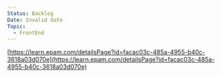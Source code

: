 ```yaml
---
Status: Backlog
Date: Invalid date
Topic:
  - FrontEnd
---
```

[https://learn.epam.com/detailsPage?id=facac03c-485a-4955-b40c-3618a03d070e](https://learn.epam.com/detailsPage?id=facac03c-485a-4955-b40c-3618a03d070e)